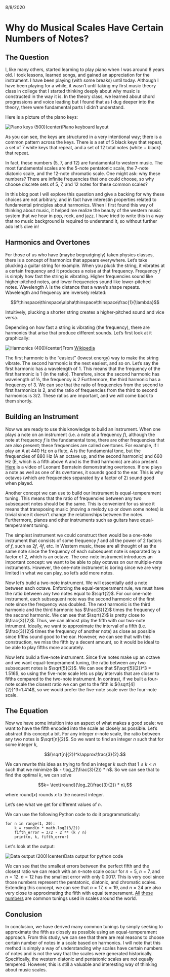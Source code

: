 8/8/2020
# Why do Musical Scales Have Certain Numbers of Notes?

## The Question

I, like many others, started learning to play piano when I was around 8 years old.
I took lessons, learned songs, and gained an appreciation for the instrument.
I have been playing (with some breaks) until today.
Although I have been playing for a while, it wasn’t until taking my first music theory class in college that I started thinking deeply about why music is constructed in the way it is.
In the theory class, we learned about chord progressions and voice leading but I found that as I dug deeper into the theory, there were fundamental parts I didn’t understand.

Here is a picture of the piano keys:

![Piano keys](piano_keys.jpg)
(500)(center)Piano keyboard layout


As you can see, the keys are structured in a very intentional way; there is a common pattern across the keys.
There is a set of 5 black keys that repeat, a set of 7 white keys that repeat, and a set of 12 total notes (white + black) that repeat.

In fact, these numbers (5, 7, and 12) are fundamental to western music.
The most fundamental scales are the 5-note pentatonic scale, the 7-note diatonic scale, and the 12-note chromatic scale.
One might ask: why these numbers? There are infinite frequencies that one could choose, so why choose discrete sets of 5, 7, and 12 notes for these common scales?

In this blog post I will explore this question and give a backing for why these choices are not arbitrary, and in fact have interestin properties related to fundamental principles about harmonics.
When I first found this way of thinking about music, it helped me realize the beauty of the western music system that we hear in pop, rock, and jazz.
I have tried to write this in a way that no music background is required to understand it, so without further ado let’s dive in!

## Harmonics and Overtones

For those of us who have (maybe begrudgingly) taken physics classes, there is a concept of harmonics that appears everywhere.
Let’s take plucking a guitar string for example.
When you pluck the string, it vibrates at a certain frequency and it produces a noise at that frequency.
Frequency $f$ is simply how fast the string is vibrating.
Higher frequencies sound like higher-pitched notes, and lower frequencies sound like lower-pitched notes.
Wavelength $\lambda$ is the distance that a wave’s shape repeats.
Wavelength and frequency are inversely related:

$$f\thinspace\thinspace\alpha\thinspace\thinspace\frac{1}{\lambda}$$

Intuitively, plucking a shorter string creates a higher-pitched sound and vice versa.

Depending on how fast a string is vibrating (the frequency), there are harmonics that arise that produce different sounds.
Let’s first look at it graphically:

![Harmonics](harmonics.png)
(400)(center)From [Wikipedia](https://en.wikipedia.org/wiki/Harmonic#/media/File:Moodswingerscale.svg)

The first harmonic is the “easiest” (lowest energy) way to make the string vibrate.
The second harmonic is the next easiest, and so on.
Let’s say the first harmonic has a wavelength of 1.
This means that the frequency of the first harmonic is 1 (in the ratio).
Therefore, since the second harmonic has wavelength of ½, the frequency is 2
Furthermore, the third harmonic has a frequency of 3.
We can see that the ratio of frequencies from the second to first harmonics is 2, and the ratio of frequencies from the third to second harmonics is 3/2.
These ratios are important, and we will come back to them shortly.

## Building an Instrument

Now we are ready to use this knowledge to build an instrument.
When one plays a note on an instrument (i.e.
a note at a frequency $f$), although the note at frequency $f$ is the fundamental tone, there are other frequencies that are also present; these frequencies are called overtones.
For example, if I play an A at 440 Hz on a flute, A is the fundamental tone, but the frequencies of 880 Hz (A an octave up, and the second harmonic) and 660 Hz (E, which is a fifth above A and is the third harmonic) are also present.
[Here](https://www.youtube.com/watch?v=3TlQryUBz3E) is a video of Leonard Bernstein demonstrating overtones.
If one plays a note as well as one of its overtones, it sounds good to the ear.
This is why octaves (which are frequencies separated by a factor of 2) sound good when played.

Another concept we can use to build our instrument is equal-temperament tuning.
This means that the ratio of frequencies between any two subsequent notes should be the same.
This is convenient for us since it means that transposing music (moving a melody up or down some notes) is trivial since it doesn’t change the relationships between the notes.
Furthermore, pianos and other instruments such as guitars have equal-temperament tuning.

The simplest instrument we could construct then would be a one-note instrument that consists of some frequency $f$ and all the power of 2 factors of $f$, such as $2f$, $4f$, etc.
In Western music, these are all thought of as the same note since the frequency of each subsequent note is separated by a factor of 2, which is an octave.
The one-note instrument introduces an important concept: we want to be able to play octaves on our multiple-note instruments.
However, the one-note instrument is boring since we are very limited in what we can play, so let’s add more notes.

Now let’s build a two-note instrument.
We will essentially add a note between each octave.
Enforcing the equal-temperament rule, we must have the ratio between any two notes equal to $\sqrt{2}$.
For our one-note instrument, each subsequent note was the second harmonic of the first note since the frequency was doubled.
The next harmonic is the third harmonic and the third harmonic has $\frac{3}{2}$ times the frequency of the second harmonic.
We can see that $\sqrt{2}$ is pretty close to $\frac{3}{2}$.
Thus, we can almost play the fifth with our two-note intrument.
Ideally, we want to approximate the interval of a fifth (i.e. $\frac{3}{2}$ times the frequency of another note) as close as possible since fifths sound good to the ear.
However, we can see that with this construction, we miss the fifth by a decent amount, so it would be ideal to be able to play fifths more accurately.

Now let’s build a five-note instrument.
Since five notes make up an octave and we want equal-temperament tuning, the ratio between any two subsequent notes is $\sqrt[5]{2}$.
We can see that $(\sqrt[5]{2})^3 = 1.516$, so using the five-note scale lets us play intervals that are closer to fifths compared to the two-note instrument.
In contrast, if we built a four-note scale the closest ratio we can get to the fifth is $(\sqrt[4]{2})^3=1.414$, so we would prefer the five-note scale over the four-note scale.

## The Equation
Now we have some intuition into an aspect of what makes a good scale: we want to have the fifth encoded into the scale as closely as possible.
Let’s abstract this concept a bit.
For any integer $n$-note scale, the ratio between any two notes is $\sqrt[n]{2}$.
So we want to find an integer $n$ such that for some integer $k$,

$$(\sqrt[n]{2})^k\approx\frac{3}{2}.$$

We can rewrite this idea as trying to find an integer $k$ such that $1\leq k < n$ such that we minimize $k - \log_2(\frac{3}{2}) * n$.
So we can see that to find the optimal $k$, we can solve

$$k= \text{round}(\log_2(\frac{3}{2}) * n),$$

where $\text{round}(x)$ rounds $x$ to the nearest integer.

Let’s see what we get for different values of $n$.

We can use the following Python code to do it programmatically:

```
for n in range(1, 20):
    k = round(n * math.log2(3/2))
    fifth_error = 3/2 - 2 ** (k / n)
    print(n, k, fifth_error)
```

Let's look at the output:

![Data output](data_output.png)
(200)(center)Data output for python code


We can see that the smallest errors between the perfect fifth and the closest ratio we can reach with an $n$-note scale occur for $n=5$, $n=7$, and $n=12$.
$n=12$ has the smallest error with only 0.0017.
This is very cool since those numbers represent the pentatonic, diatonic, and chromatic scales.
Extending this concept, we can see that $n=17$, $n=19$, and $n=24$ are also very close to approximating the fifth with equal temperament.
[All](https://en.wikipedia.org/wiki/17_equal_temperament) [these](https://en.wikipedia.org/wiki/19_equal_temperament) [numbers](https://en.wikipedia.org/wiki/Quarter_tone) are common tunings used in scales around the world.

## Conclusion

In conclusion, we have derived many common tunings by simply seeking to approximate the fifth as closely as possible using an equal-temperament approach.
From this study, we can see that there are real reasons to choose certain number of notes in a scale based on harmonics.
I will note that this method is simply a way of understanding why scales have certain numbers of notes and is not the way that the scales were generated historically.
Specifically, the western diatonic and pentatonic scales are not equally tempered.
However, this is still a valuable and interesting way of thinking about music scales.

